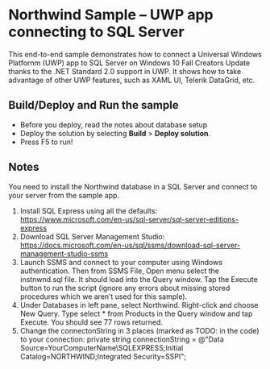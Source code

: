 # Northwind Sample – UWP app connecting to SQL Server

This end-to-end sample demonstrates how to connect a Universal Windows Platfornm (UWP) app to SQL Server on Windows 10 Fall Creators Update thanks to the .NET Standard 2.0 support in UWP. It shows how to take advantage of other UWP features, such as XAML UI, Telerik DataGrid, etc.


Build/Deploy and Run the sample
-------------------------------
 - Before you deploy, read the notes about database setup
 - Deploy the solution by selecting **Build** \> **Deploy solution**.
 - Press F5 to run!

Notes
------

You need to install the Northwind database in a SQL Server and connect to your server from the sample app.
1.	Install SQL Express using all the defaults: https://www.microsoft.com/en-us/sql-server/sql-server-editions-express
2.	Download SQL Server Management Studio: https://docs.microsoft.com/en-us/sql/ssms/download-sql-server-management-studio-ssms
3.	Launch SSMS and connect to your computer using Windows authentication. Then from  SSMS File, Open menu select the instnwnd.sql file. It should load into the Query window. Tap the Execute button to run the script (ignore any errors about missing stored procedures which we aren’t used for this sample).
4.	Under Databases in left pane, select Northwind. Right-click and choose New Query. Type select * from Products in the Query window and tap Execute. You should see 77 rows returned.
5.	Change the connectonString in 3 places (marked as TODO: in the code) to your connection:
private string connectionString = @"Data Source=YourComputerName\SQLEXPRESS;Initial Catalog=NORTHWIND;Integrated Security=SSPI";
